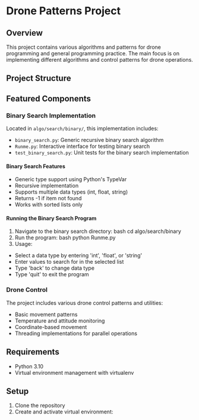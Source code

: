 # Drone Patterns Project

## Overview
This project contains various algorithms and patterns for drone programming and general programming practice. The main focus is on implementing different algorithms and control patterns for drone operations.

## Project Structure


## Featured Components

### Binary Search Implementation
Located in `algo/search/binary/`, this implementation includes:
- `binary_search.py`: Generic recursive binary search algorithm
- `Runme.py`: Interactive interface for testing binary search
- `test_binary_search.py`: Unit tests for the binary search implementation

#### Binary Search Features
- Generic type support using Python's TypeVar
- Recursive implementation
- Supports multiple data types (int, float, string)
- Returns -1 if item not found
- Works with sorted lists only

#### Running the Binary Search Program
1. Navigate to the binary search directory: bash cd algo/search/binary
2. Run the program: bash python Runme.py
3. Usage:
- Select a data type by entering 'int', 'float', or 'string'
- Enter values to search for in the selected list
- Type 'back' to change data type
- Type 'quit' to exit the program

### Drone Control
The project includes various drone control patterns and utilities:
- Basic movement patterns
- Temperature and attitude monitoring
- Coordinate-based movement
- Threading implementations for parallel operations

## Requirements
- Python 3.10
- Virtual environment management with virtualenv

## Setup
1. Clone the repository
2. Create and activate virtual environment: